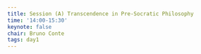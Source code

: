 ```yaml
---
title: Session (A) Transcendence in Pre-Socratic Philosophy  
time: '14:00-15:30'  
keynote: false  
chair: Bruno Conte  
tags: day1
---
```

